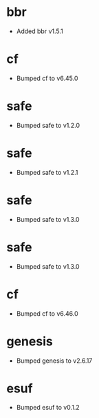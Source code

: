 # bbr

- Added bbr v1.5.1

# cf

- Bumped cf to v6.45.0

# safe

- Bumped safe to v1.2.0

# safe

- Bumped safe to v1.2.1

# safe

- Bumped safe to v1.3.0

# safe

- Bumped safe to v1.3.0

# cf

- Bumped cf to v6.46.0

# genesis

- Bumped genesis to v2.6.17

# esuf

- Bumped esuf to v0.1.2
